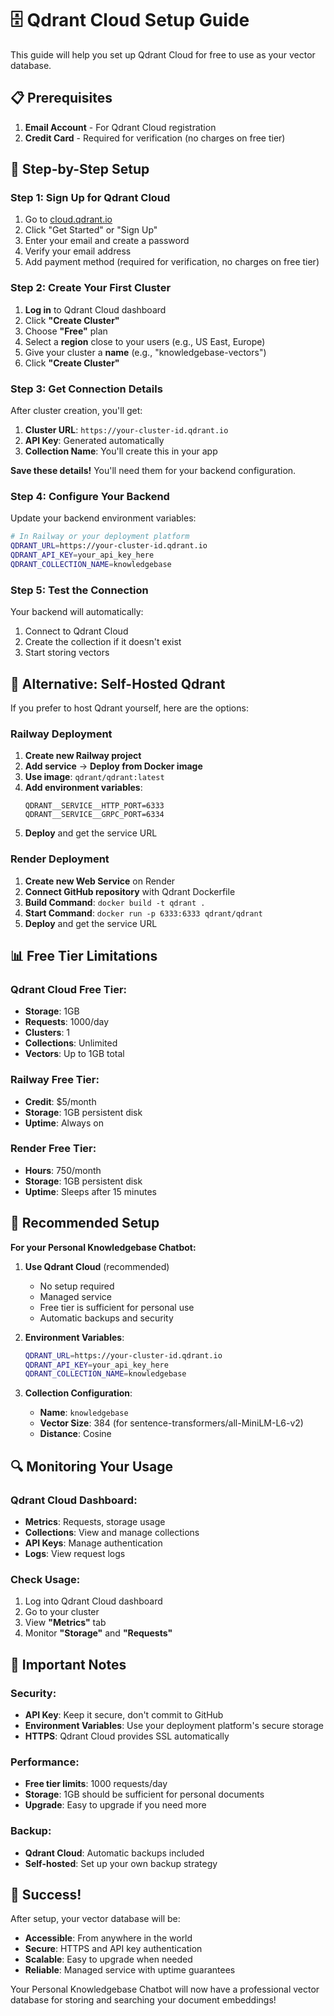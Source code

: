 # 🗄️ Qdrant Cloud Setup Guide

This guide will help you set up Qdrant Cloud for free to use as your vector database.

## 📋 Prerequisites

1. **Email Account** - For Qdrant Cloud registration
2. **Credit Card** - Required for verification (no charges on free tier)

## 🚀 Step-by-Step Setup

### Step 1: Sign Up for Qdrant Cloud

1. Go to [cloud.qdrant.io](https://cloud.qdrant.io)
2. Click "Get Started" or "Sign Up"
3. Enter your email and create a password
4. Verify your email address
5. Add payment method (required for verification, no charges on free tier)

### Step 2: Create Your First Cluster

1. **Log in** to Qdrant Cloud dashboard
2. Click **"Create Cluster"**
3. Choose **"Free"** plan
4. Select a **region** close to your users (e.g., US East, Europe)
5. Give your cluster a **name** (e.g., "knowledgebase-vectors")
6. Click **"Create Cluster"**

### Step 3: Get Connection Details

After cluster creation, you'll get:

1. **Cluster URL**: `https://your-cluster-id.qdrant.io`
2. **API Key**: Generated automatically
3. **Collection Name**: You'll create this in your app

**Save these details!** You'll need them for your backend configuration.

### Step 4: Configure Your Backend

Update your backend environment variables:

```bash
# In Railway or your deployment platform
QDRANT_URL=https://your-cluster-id.qdrant.io
QDRANT_API_KEY=your_api_key_here
QDRANT_COLLECTION_NAME=knowledgebase
```

### Step 5: Test the Connection

Your backend will automatically:
1. Connect to Qdrant Cloud
2. Create the collection if it doesn't exist
3. Start storing vectors

## 🔧 Alternative: Self-Hosted Qdrant

If you prefer to host Qdrant yourself, here are the options:

### Railway Deployment

1. **Create new Railway project**
2. **Add service** → **Deploy from Docker image**
3. **Use image**: `qdrant/qdrant:latest`
4. **Add environment variables**:
   ```
   QDRANT__SERVICE__HTTP_PORT=6333
   QDRANT__SERVICE__GRPC_PORT=6334
   ```
5. **Deploy** and get the service URL

### Render Deployment

1. **Create new Web Service** on Render
2. **Connect GitHub repository** with Qdrant Dockerfile
3. **Build Command**: `docker build -t qdrant .`
4. **Start Command**: `docker run -p 6333:6333 qdrant/qdrant`
5. **Deploy** and get the service URL

## 📊 Free Tier Limitations

### Qdrant Cloud Free Tier:
- **Storage**: 1GB
- **Requests**: 1000/day
- **Clusters**: 1
- **Collections**: Unlimited
- **Vectors**: Up to 1GB total

### Railway Free Tier:
- **Credit**: $5/month
- **Storage**: 1GB persistent disk
- **Uptime**: Always on

### Render Free Tier:
- **Hours**: 750/month
- **Storage**: 1GB persistent disk
- **Uptime**: Sleeps after 15 minutes

## 🎯 Recommended Setup

**For your Personal Knowledgebase Chatbot:**

1. **Use Qdrant Cloud** (recommended)
   - No setup required
   - Managed service
   - Free tier is sufficient for personal use
   - Automatic backups and security

2. **Environment Variables**:
   ```bash
   QDRANT_URL=https://your-cluster-id.qdrant.io
   QDRANT_API_KEY=your_api_key_here
   QDRANT_COLLECTION_NAME=knowledgebase
   ```

3. **Collection Configuration**:
   - **Name**: `knowledgebase`
   - **Vector Size**: 384 (for sentence-transformers/all-MiniLM-L6-v2)
   - **Distance**: Cosine

## 🔍 Monitoring Your Usage

### Qdrant Cloud Dashboard:
- **Metrics**: Requests, storage usage
- **Collections**: View and manage collections
- **API Keys**: Manage authentication
- **Logs**: View request logs

### Check Usage:
1. Log into Qdrant Cloud dashboard
2. Go to your cluster
3. View **"Metrics"** tab
4. Monitor **"Storage"** and **"Requests"**

## 🚨 Important Notes

### Security:
- **API Key**: Keep it secure, don't commit to GitHub
- **Environment Variables**: Use your deployment platform's secure storage
- **HTTPS**: Qdrant Cloud provides SSL automatically

### Performance:
- **Free tier limits**: 1000 requests/day
- **Storage**: 1GB should be sufficient for personal documents
- **Upgrade**: Easy to upgrade if you need more

### Backup:
- **Qdrant Cloud**: Automatic backups included
- **Self-hosted**: Set up your own backup strategy

## 🎉 Success!

After setup, your vector database will be:
- **Accessible**: From anywhere in the world
- **Secure**: HTTPS and API key authentication
- **Scalable**: Easy to upgrade when needed
- **Reliable**: Managed service with uptime guarantees

Your Personal Knowledgebase Chatbot will now have a professional vector database for storing and searching your document embeddings! 